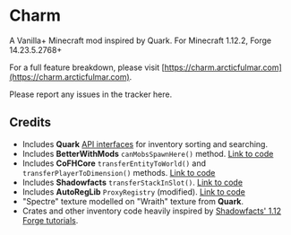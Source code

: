 # Charm

A Vanilla+ Minecraft mod inspired by Quark.  For Minecraft 1.12.2, Forge 14.23.5.2768+

For a full feature breakdown, please visit [https://charm.arcticfulmar.com](https://charm.arcticfulmar.com).

Please report any issues in the tracker here.

## Credits

* Includes **Quark** [API interfaces](https://github.com/Vazkii/Quark/tree/master/src/main/java/vazkii/quark/api) for inventory sorting and searching.
* Includes **BetterWithMods** `canMobsSpawnHere()` method.  [Link to code](https://github.com/DaedalusGame/BetterWithMods/blob/bf630aa1fade156ce8fae0d769ad745a4161b0ba/src/main/java/betterwithmods/event/PotionEventHandler.java)
* Includes **CoFHCore** `transferEntityToWorld()` and `transferPlayerToDimension()` methods.  [Link to code](https://github.com/CoFH/CoFHCore/blob/1.12/src/main/java/cofh/core/util/helpers/EntityHelper.java)
* Includes **Shadowfacts** `transferStackInSlot()`.  [Link to code](https://github.com/shadowfacts/ShadowMC/blob/1.11/src/main/java/net/shadowfacts/shadowmc/inventory/ContainerBase.java)
* Includes **AutoRegLib** `ProxyRegistry` (modified).  [Link to code](https://github.com/Vazkii/AutoRegLib/blob/master/src/main/java/vazkii/arl/util/ProxyRegistry.java)
* "Spectre" texture modelled on "Wraith" texture from **Quark**.
* Crates and other inventory code heavily inspired by [Shadowfacts' 1.12 Forge tutorials](https://shadowfacts.net/tutorials/forge-modding-112/).